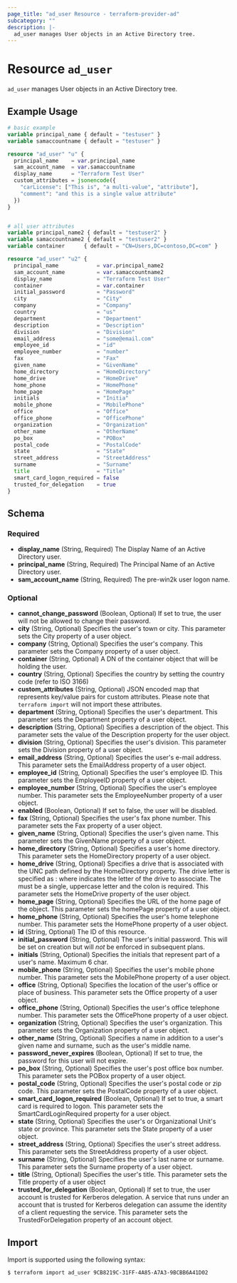 ```yaml
---
page_title: "ad_user Resource - terraform-provider-ad"
subcategory: ""
description: |-
  ad_user manages User objects in an Active Directory tree.
---
```


# Resource `ad_user`

`ad_user` manages User objects in an Active Directory tree.

## Example Usage

```terraform
# basic example
variable principal_name { default = "testuser" }
variable samaccountname { default = "testuser" }

resource "ad_user" "u" {
  principal_name    = var.principal_name
  sam_account_name  = var.samaccountname
  display_name      = "Terraform Test User"
  custom_attributes = jsonencode({
    "carLicense": ["This is", "a multi-value", "attribute"],
    "comment": "and this is a single value attribute"
  })
}


# all user attributes
variable principal_name2 { default = "testuser2" }
variable samaccountname2 { default = "testuser2" }
variable container      { default = "CN=Users,DC=contoso,DC=com" }

resource "ad_user" "u2" {
  principal_name            = var.principal_name2
  sam_account_name          = var.samaccountname2
  display_name              = "Terraform Test User"
  container                 = var.container
  initial_password          = "Password"
  city                      = "City"
  company                   = "Company"
  country                   = "us"
  department                = "Department"
  description               = "Description"
  division                  = "Division"
  email_address             = "some@email.com"
  employee_id               = "id"
  employee_number           = "number"
  fax                       = "Fax"
  given_name                = "GivenName"
  home_directory            = "HomeDirectory"
  home_drive                = "HomeDrive"
  home_phone                = "HomePhone"
  home_page                 = "HomePage"
  initials                  = "Initia"
  mobile_phone              = "MobilePhone"
  office                    = "Office"
  office_phone              = "OfficePhone"
  organization              = "Organization"
  other_name                = "OtherName"
  po_box                    = "POBox"
  postal_code               = "PostalCode"
  state                     = "State"
  street_address            = "StreetAddress"
  surname                   = "Surname"
  title                     = "Title"
  smart_card_logon_required = false
  trusted_for_delegation    = true
}
```

## Schema

### Required

- **display_name** (String, Required) The Display Name of an Active Directory user.
- **principal_name** (String, Required) The Principal Name of an Active Directory user.
- **sam_account_name** (String, Required) The pre-win2k user logon name.

### Optional

- **cannot_change_password** (Boolean, Optional) If set to true, the user will not be allowed to change their password.
- **city** (String, Optional) Specifies the user's town or city. This parameter sets the City property of a user object.
- **company** (String, Optional) Specifies the user's company. This parameter sets the Company property of a user object.
- **container** (String, Optional) A DN of the container object that will be holding the user.
- **country** (String, Optional) Specifies the country by setting the country code (refer to ISO 3166)
- **custom_attributes** (String, Optional) JSON encoded map that represents key/value pairs for custom attributes. Please note that `terraform import` will not import these attributes.
- **department** (String, Optional) Specifies the user's department. This parameter sets the Department property of a user object.
- **description** (String, Optional) Specifies a description of the object. This parameter sets the value of the Description property for the user object.
- **division** (String, Optional) Specifies the user's division. This parameter sets the Division property of a user object.
- **email_address** (String, Optional) Specifies the user's e-mail address. This parameter sets the EmailAddress property of a user object.
- **employee_id** (String, Optional) Specifies the user's employee ID. This parameter sets the EmployeeID property of a user object.
- **employee_number** (String, Optional) Specifies the user's employee number. This parameter sets the EmployeeNumber property of a user object.
- **enabled** (Boolean, Optional) If set to false, the user will be disabled.
- **fax** (String, Optional) Specifies the user's fax phone number. This parameter sets the Fax property of a user object.
- **given_name** (String, Optional) Specifies the user's given name. This parameter sets the GivenName property of a user object.
- **home_directory** (String, Optional) Specifies a user's home directory. This parameter sets the HomeDirectory property of a user object.
- **home_drive** (String, Optional) Specifies a drive that is associated with the UNC path defined by the HomeDirectory property. The drive letter is specified as <DriveLetter>: where <DriveLetter> indicates the letter of the drive to associate. The <DriveLetter> must be a single, uppercase letter and the colon is required. This parameter sets the HomeDrive property of the user object.
- **home_page** (String, Optional) Specifies the URL of the home page of the object. This parameter sets the homePage property of a user object.
- **home_phone** (String, Optional) Specifies the user's home telephone number. This parameter sets the HomePhone property of a user object.
- **id** (String, Optional) The ID of this resource.
- **initial_password** (String, Optional) The user's initial password. This will be set on creation but will *not* be enforced in subsequent plans.
- **initials** (String, Optional) Specifies the initials that represent part of a user's name. Maximum 6 char.
- **mobile_phone** (String, Optional) Specifies the user's mobile phone number. This parameter sets the MobilePhone property of a user object.
- **office** (String, Optional) Specifies the location of the user's office or place of business. This parameter sets the Office property of a user object.
- **office_phone** (String, Optional) Specifies the user's office telephone number. This parameter sets the OfficePhone property of a user object.
- **organization** (String, Optional) Specifies the user's organization. This parameter sets the Organization property of a user object.
- **other_name** (String, Optional) Specifies a name in addition to a user's given name and surname, such as the user's middle name.
- **password_never_expires** (Boolean, Optional) If set to true, the password for this user will not expire.
- **po_box** (String, Optional) Specifies the user's post office box number. This parameter sets the POBox property of a user object.
- **postal_code** (String, Optional) Specifies the user's postal code or zip code. This parameter sets the PostalCode property of a user object.
- **smart_card_logon_required** (Boolean, Optional) If set to true, a smart card is required to logon. This parameter sets the SmartCardLoginRequired property for a user object.
- **state** (String, Optional) Specifies the user's or Organizational Unit's state or province. This parameter sets the State property of a user object.
- **street_address** (String, Optional) Specifies the user's street address. This parameter sets the StreetAddress property of a user object.
- **surname** (String, Optional) Specifies the user's last name or surname. This parameter sets the Surname property of a user object.
- **title** (String, Optional) Specifies the user's title. This parameter sets the Title property of a user object
- **trusted_for_delegation** (Boolean, Optional) If set to true, the user account is trusted for Kerberos delegation. A service that runs under an account that is trusted for Kerberos delegation can assume the identity of a client requesting the service. This parameter sets the TrustedForDelegation property of an account object.

## Import

Import is supported using the following syntax:

```shell
$ terraform import ad_user 9CB8219C-31FF-4A85-A7A3-9BCBB6A41D02
```
